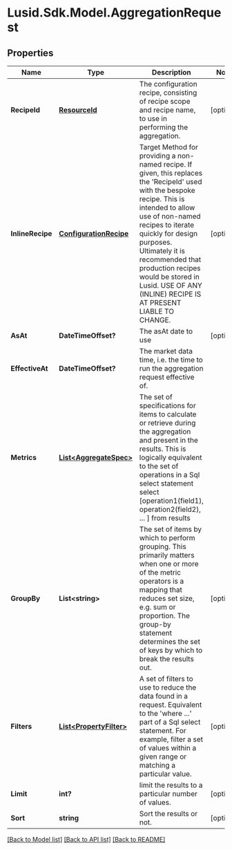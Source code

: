 # Lusid.Sdk.Model.AggregationRequest
## Properties

Name | Type | Description | Notes
------------ | ------------- | ------------- | -------------
**RecipeId** | [**ResourceId**](ResourceId.md) | The configuration recipe, consisting of recipe scope and recipe name, to use in performing the aggregation. | [optional] 
**InlineRecipe** | [**ConfigurationRecipe**](ConfigurationRecipe.md) | Target Method for providing a non-named recipe.  If given, this replaces the &#39;RecipeId&#39; used with the bespoke recipe. This is intended to allow use of non-named  recipes to iterate quickly for design purposes. Ultimately it is recommended that production recipes would be stored  in Lusid.    USE OF ANY (INLINE) RECIPE IS AT PRESENT LIABLE TO CHANGE. | [optional] 
**AsAt** | **DateTimeOffset?** | The asAt date to use | [optional] 
**EffectiveAt** | **DateTimeOffset?** | The market data time, i.e. the time to run the aggregation request effective of. | 
**Metrics** | [**List&lt;AggregateSpec&gt;**](AggregateSpec.md) | The set of specifications for items to calculate or retrieve during the aggregation and present in the results.  This is logically equivalent to the set of operations in a Sql select statement  select [operation1(field1), operation2(field2), ... ] from results | 
**GroupBy** | **List&lt;string&gt;** | The set of items by which to perform grouping. This primarily matters when one or more of the metric operators is a mapping  that reduces set size, e.g. sum or proportion. The group-by statement determines the set of keys by which to break the results out. | [optional] 
**Filters** | [**List&lt;PropertyFilter&gt;**](PropertyFilter.md) | A set of filters to use to reduce the data found in a request. Equivalent to the &#39;where ...&#39; part of a Sql select statement.  For example, filter a set of values within a given range or matching a particular value. | [optional] 
**Limit** | **int?** | limit the results to a particular number of values. | [optional] 
**Sort** | **string** | Sort the results or not. | [optional] 

[[Back to Model list]](../README.md#documentation-for-models) [[Back to API list]](../README.md#documentation-for-api-endpoints) [[Back to README]](../README.md)

